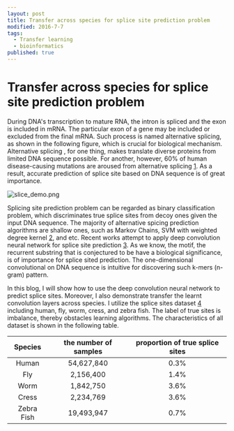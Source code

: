 ```yaml
---
layout: post
title: Transfer across species for splice site prediction problem
modified: 2016-7-7
tags:
  - Transfer learning
  - bioinformatics
published: true
---
```


# Transfer across species for splice site prediction problem

During DNA's transcription to mature RNA, the intron is spliced and the exon is included in mRNA. The particular exon of a gene may be included or excluded from the final mRNA. Such process is named alternative splicing, as shown in the following figure, which is crucial for biological mechanism. Alternative splicing , for one thing, makes translate diverse proteins from limited DNA sequence possible. For another, however, 60% of human disease-causing mutations are aroused from alternative splicing [1]. As a result, accurate prediction of splice site based on DNA sequence is of great importance.

![slice_demo.png]({{site.baseurl}}/_posts/slice_demo.png)


Splicing site prediction problem can be regarded as binary classification problem, which discriminates true splice sites from decoy ones given the input DNA sequence. The majority of alternative spicing prediction algorithms are shallow ones, such as Markov Chains, SVM with weighted degree kernel [2], and etc. Recent works attempt to apply deep convolution neural network for splice site prediction [3]. As we know, the motif, the recurrent substring that is conjectured to be have a biological significance, is of importance for splice sited prediction. The one-dimensional convolutional on DNA sequence is intuitive for discovering such k-mers (n-gram) pattern.

In this blog, I will show how to use the deep convolution neural network to predict splice sites. Moreover, I also demonstrate transfer the learnt convolution layers across species. I utilize the splice sites dataset [4] including human, fly, worm, cress, and zebra fish. The label of true sites is imbalance, thereby obstacles learning algorithms. The characteristics of all dataset is shown in the following table.

|  Species   | the number of samples | proportion of true splice sites |
| :--------: | :-------------------: | :-----------------------------: |
|   Human    |      54,627,840       |              0.3%               |
|    Fly     |       2,156,400       |              1.4%               |
|    Worm    |       1,842,750       |              3.6%               |
|   Cress    |       2,234,769       |              3.6%               |
| Zebra Fish |      19,493,947       |              0.7%               |

[1]: https://en.wikipedia.org/wiki/Alternative_splicing	"Wikipedia of alternative splicing"
[2]: http://bmcbioinformatics.biomedcentral.com/articles/10.1186/1471-2105-8-S10-S7	"Sonnenburg, S., Schweikert, G., Philips, P., Behr, J., & Rätsch, G. (2007). Accurate splice site prediction using support vector machines. BMC bioinformatics, 8(10), 1."
[3]: https://arxiv.org/abs/1605.01133	"Lanchantin, J., Singh, R., Lin, Z., & Qi, Y. (2016). Deep motif: Visualizing genomic sequence classifications. arXiv preprint arXiv:1605.01133."
[4]: http://www.raetschlab.org/suppl/splice	"Splice sites dataset"
